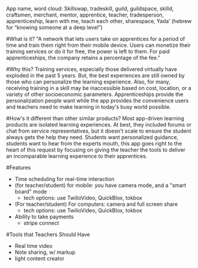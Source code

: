 App name, word cloud: Skillswap, tradeskill, guild, guildspace, skilld, craftsmen, merchant, mentor, apprentice, teacher, tradesperson, apprenticeship, learn with me, teach each other, sharespace, Yada’ (hebrew for “knowing someone at a deep level”)

#What is it?
"A network that lets users take on apprentices for a period of time and train them right from their mobile device. Users can monetize their training services or do it for free, the power is left to them. For paid apprenticeships, the company retains a percentage of the fee."

#Why this?
Training services, especially those delivered virtually have exploded in the past 5 years. But, the best experiences are still owned by those who can personalize the learning experience. Also, for many, receiving training in a skill may be inaccessible based on cost, location, or a variety of other socioeconomic parameters. Apprenticeships provide the personalization people want while the app provides the convenience users and teachers need to make learning in today's busy world possible.

#How's it different than other similar products?
Most app-driven learning products are isolated learning experiences. At best, they included forums or chat from service representatives, but it doesn't scale to ensure the student always gets the help they need. Students want personalized guidance, students want to hear from the experts mouth, this app goes right to the heart of this request by focusing on giving the teacher the tools to deliver an incomparable learning experience to their apprentices.

#Features
- Time scheduling for real-time interaction
- (for teacher/student) for mobile: you have camera mode, and a "smart board" mode
    - tech options: use TwilioVideo, QuickBlox, tokbox
- (For teacher/student) For computers: camera and full screen share
    - tech options: use TwilioVideo, QuickBlox, tokbox
- Ability to take payments
    - stripe connect

#Tools that Teachers Should Have
- Real time video
- Note sharing, w/ markup
- light content creator
